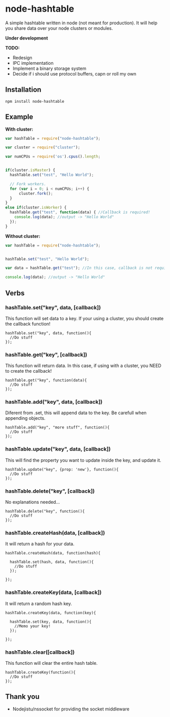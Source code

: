 node-hashtable
=========

A simple hashtable written in node (not meant for production).
It will help you share data over your node clusters or modules.

**Under development**

**TODO:**
* Redesign
* IPC implementation
* Implement a binary storage system
* Decide if i should use protocol buffers, capn or roll my own


Installation
----------
```
npm install node-hashtable
```

Example
----------

**With cluster:**
```javascript
var hashTable = require("node-hashtable");

var cluster = require("cluster");

var numCPUs = require('os').cpus().length;


if(cluster.isMaster) {
  hashTable.set("test", "Hello World");

  // Fork workers.
  for (var i = 0; i < numCPUs; i++) {
      cluster.fork();
  }
}
else if(cluster.isWorker) {
  hashTable.get("test", function(data) { //Callback is required!
    console.log(data); //output -> "Hello World"
  });
}
```

**Without cluster:**
```javascript
var hashTable = require("node-hashtable");


hashTable.set("test", "Hello World");

var data = hashTable.get("test"); //In this case, callback is not required.

console.log(data); //output -> "Hello World"

```

Verbs
----------

### hashTable.set("key", data, [callback])
This function will set data to a key. If your using a cluster, you should create the callback function!
```
hashTable.set("key", data, function(){
  //Do stuff
});
```

### hashTable.get("key", [callback])
This function will return data. In this case, if using with a cluster, you NEED to create the callback!
```
hashTable.get("key", function(data){
  //Do stuff
});
```

### hashTable.add("key", data, [callback])
Diferent from .set, this will append data to the key. Be carefull when appending objects.
```
hashTable.add("key", "more stuff", function(){
  //Do stuff
});
```

### hashTable.update("key", data, [callback])
This will find the property you want to update inside the key, and update it.
```
hashTable.update("key", {prop: 'new'}, function(){
  //Do stuff
});
```

### hashTable.delete("key", [callback])
No explanations needed...
```
hashTable.delete("key", function(){
  //Do stuff
});
```

### hashTable.createHash(data, [callback])
It will return a hash for your data.
```
hashTable.createHash(data, function(hash){

  hashTable.set(hash, data, function(){
    //Do stuff
  });

});
```

### hashTable.createKey(data, [callback])
It will return a random hash key.
```
hashTable.createKey(data, function(key){

  hashTable.set(key, data, function(){
    //Memo your key!
  });

});
```

### hashTable.clear([callback])
This function will clear the entire hash table.
```
hashTable.createKey(function(){
  //Do stuff
});
```

Thank you
----------
- Nodejistu/nssocket for providing the socket middleware
